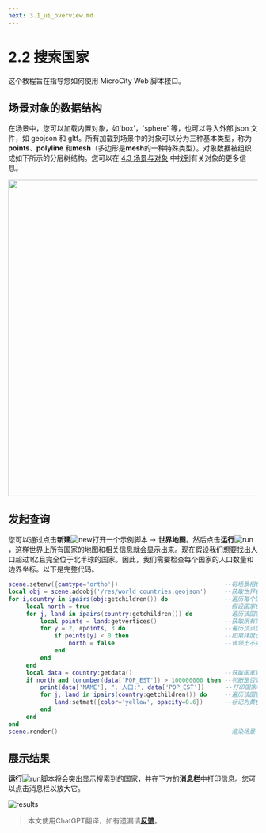 ```yaml
---
next: 3.1_ui_overview.md
---
```


# 2.2 搜索国家
这个教程旨在指导您如何使用 MicroCity Web 脚本接口。

## 场景对象的数据结构
在场景中，您可以加载内置对象，如'box'，'sphere' 等，也可以导入外部 json 文件，如 geojson 和 gltf。所有加载到场景中的对象可以分为三种基本类型，称为**points**、**polyline** 和**mesh**（多边形是**mesh**的一种特殊类型）。对象数据被组织成如下所示的分层树结构。您可以在 [4.3 场景与对象](4.3_scene_and_object.md) 中找到有关对象的更多信息。

<img src="https://mcw.zhhuu.top/doc/img/data_structure.svg" width="640">

## 发起查询
您可以通过点击**新建**![new](https://mcw.zhhuu.top/img/new.svg)打开一个示例脚本 -> **世界地图**。然后点击**运行**![run](https://mcw.zhhuu.top/img/play.svg)，这样世界上所有国家的地图和相关信息就会显示出来。现在假设我们想要找出人口超过1亿且完全位于北半球的国家。因此，我们需要检查每个国家的人口数量和边界坐标。以下是完整代码。

```lua
scene.setenv({camtype='ortho'})                              --将场景相机设置为正交投影
local obj = scene.addobj('/res/world_countries.geojson')     --获取世界各国地理数据
for i,country in ipairs(obj:getchildren()) do                --遍历每个国家
     local north = true                                      --假设国家位于北半球
     for j, land in ipairs(country:getchildren()) do         --遍历该国家所有领土
         local points = land:getvertices()                   --获取所有顶点坐标
         for y = 2, #points, 3 do                            --遍历顶点坐标中的纬度坐标
             if points[y] < 0 then                           --如果纬度小于0 (y<0)
                 north = false                               --该领土不完全位于北半球
             end
         end
     end
     local data = country:getdata()                          --获取国家属性数据
     if north and tonumber(data['POP_EST']) > 100000000 then --判断是否满足两个条件
         print(data['NAME'], ", 人口:", data['POP_EST'])      --打印国家名称和人口
         for j, land in ipairs(country:getchildren()) do     --遍历该国家所有领土
             land:setmat({color='yellow', opacity=0.6})      --标记为黄色且稍作透明处理
         end
     end
end
scene.render()                                               --渲染场景
```

## 展示结果
**运行**![run](https://mcw.zhhuu.top/img/play.svg)脚本将会突出显示搜索到的国家，并在下方的**消息栏**中打印信息。您可以点击消息栏以放大它。

![results](https://mcw.zhhuu.top/doc/img/searching_for_countries.png)

> 本文使用ChatGPT翻译，如有遗漏请[**反馈**](https://github.com/huuhghhgyg/MicroCityNotes/issues/new)。